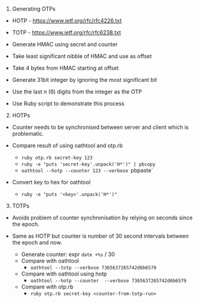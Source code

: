 1. Generating OTPs

  * HOTP - https://www.ietf.org/rfc/rfc4226.txt
  * TOTP - https://www.ietf.org/rfc/rfc6238.txt
  * Generate HMAC using secret and counter
  * Take least significant nibble of HMAC and use as offset
  * Take 4 bytes from HMAC starting at offset
  * Generate 31bit integer by ignoring the most significant bit
  * Use the last n (6) digits from the integer as the OTP

  * Use Ruby script to demonstrate this process

2. HOTPs

  * Counter needs to be synchronised between server and client which is problematic.

  * Compare result of using oathtool and otp.rb
    * `ruby otp.rb secret-key 123`
    * `ruby -e "puts 'secret-key'.unpack('H*')" | pbcopy`
    * `oathtool --hotp --counter 123 --verbose `pbpaste`

  * Convert key to hex for oathtool
    * `ruby -e "puts '<key>'.unpack('H*')"`

3. TOTPs

  * Avoids problem of counter synchronisation by relying on seconds since the epoch.

  * Same as HOTP but counter is number of 30 second intervals between the epoch and now.
    * Generate counter: expr `date +%s` / 30
    * Compare with oathtool
      * `oathtool --totp --verbose 7365637265742d6b6579`
    * Compare with oathtool using hotp
      * `oathtool --hotp --counter `<counter-from-totp-run>` --verbose 7365637265742d6b6579`
    * Compare with otp.rb
      * `ruby otp.rb secret-key <counter-from-totp-run>`
